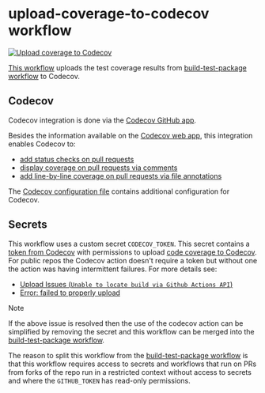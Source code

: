 # upload-coverage-to-codecov workflow

[![Upload coverage to Codecov](https://github.com/edumserrano/dotnet-sdk-extensions/actions/workflows/upload-coverage-to-codecov.yml/badge.svg)](https://github.com/edumserrano/dotnet-sdk-extensions/actions/workflows/upload-coverage-to-codecov.yml)

[This workflow](/.github/workflows/upload-coverage-to-codecov.yml) uploads the test coverage results from [build-test-package workflow](/docs/dev-notes/workflows/build-test-package-workflow.md) to Codecov.

## Codecov

Codecov integration is done via the [Codecov GitHub app](https://github.com/apps/codecov).

Besides the information available on the [Codecov web app](https://app.codecov.io/gh/edumserrano/dotnet-sdk-extensions), this integration enables Codecov to:

- [add status checks on pull requests](https://docs.codecov.com/docs/commit-status)
- [display coverage on pull requests via comments](https://docs.codecov.com/docs/pull-request-comments)
- [add line-by-line coverage on pull requests via file annotations](https://docs.codecov.com/docs/github-checks)

The [Codecov configuration file](/.github/codecov.yml) contains additional configuration for Codecov.

## Secrets

This workflow uses a custom secret `CODECOV_TOKEN`. This secret contains a [token from Codecov](https://app.codecov.io/gh/edumserrano/dotnet-sdk-extensions/settings) with permissions to upload [code coverage to Codecov](https://app.codecov.io/gh/edumserrano/dotnet-sdk-extensions). For public repos the Codecov action doesn't require a token but without one the action was having intermittent failures. For more details see:

- [Upload Issues (`Unable to locate build via Github Actions API`)](https://community.codecov.com/t/upload-issues-unable-to-locate-build-via-github-actions-api/3954)
- [Error: failed to properly upload](https://github.com/codecov/codecov-action/issues/598)

> [!NOTE]
>
> If the above issue is resolved then the use of the codecov action can be simplified by removing the secret and this workflow can be merged into the [build-test-package workflow](/docs/dev-notes/workflows/build-test-package-workflow.md).
>
> The reason to split this workflow from the [build-test-package workflow](/docs/dev-notes/workflows/build-test-package-workflow.md) is that this workflow requires access to secrets and workflows that run on PRs from forks of the repo run in a restricted context without access to secrets and where the `GITHUB_TOKEN` has read-only permissions.
